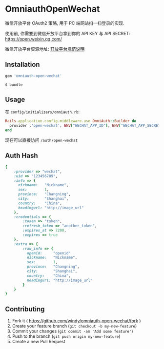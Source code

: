 # OmniauthOpenWechat

微信开放平台 OAuth2 策略, 用于 PC 端网站扫一扫登录的实现.

使用前, 你需要到微信开放平台拿到你的 API KEY 与 API SECRET: <https://open.weixin.qq.com/>

微信开放平台资源地址: [开放平台规范说明](https://open.weixin.qq.com/cgi-bin/showdocument?action=dir_list&t=resource/res_list&verify=1&lang=zh_CN&token=e0c21a47a4d714c8a1d6502e01c0962cb670e824)

## Installation

```ruby
gem 'omniauth-open-wechat'
```

    $ bundle

## Usage

在 `config/initializers/omniauth.rb`:
```ruby
Rails.application.config.middleware.use OmniAuth::Builder do
  provider :'open-wechat', ENV["WECHAT_APP_ID"], ENV["WECHAT_APP_SECRET"]
end
```

现在可以直接访问 `/auth/open-wechat`

## Auth Hash

```ruby
{
    :provider => "wechat",
    :uid => "123456789",
    :info => {
      nickname:   "Nickname",
      sex:        1,
      province:   "Changning",
      city:       "Shanghai",
      country:    "China",
      headimgurl: "http://image_url"
    },
    :credentials => {
        :token => "token",
        :refresh_token => "another_token",
        :expires_at => 7200,
        :expires => true
    },
    :extra => {
        :raw_info => {
          openid:     "openid"
          nickname:   "Nickname",
          sex:        1,
          province:   "Changning",
          city:       "Shanghai",
          country:    "China",
          headimgurl: "http://image_url"
        }
    }
}
```

## Contributing

1. Fork it ( https://github.com/windy/omniauth-open-wechat/fork )
2. Create your feature branch (`git checkout -b my-new-feature`)
3. Commit your changes (`git commit -am 'Add some feature'`)
4. Push to the branch (`git push origin my-new-feature`)
5. Create a new Pull Request
